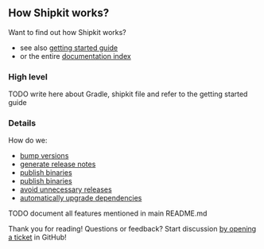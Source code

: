 ## How Shipkit works?

Want to find out how Shipkit works?
- see also [getting started guide](/docs/getting-started.md)
- or the entire [documentation index](/README.md#documentation)

### High level

TODO write here about Gradle, shipkit file and refer to the getting started guide

### Details

How do we:
- [bump versions](/docs/features/version-bumps.md)
- [generate release notes](/docs/features/automated-release-notes.md)
- [publish binaries](/docs/gradle-plugins/publishing-binaries.md)
- [publish binaries](/docs/gradle-plugins/publishing-binaries.md)
- [avoid unnecessary releases](/docs/gradle-plugins/release-needed-plugin.md)
- [automatically upgrade dependencies](/docs/gradle-plugins/upgrade-dependency-plugin.md)

TODO document all features mentioned in main README.md

Thank you for reading!
Questions or feedback?
Start discussion [by opening a ticket](https://github.com/mockito/shipkit/issues/new) in GitHub!
